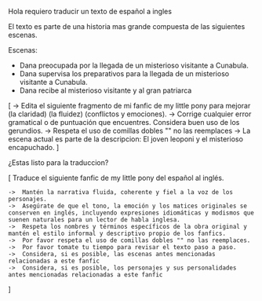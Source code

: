 Hola requiero traducir un texto de español a ingles

El texto es parte de una historia mas grande compuesta de las siguientes escenas.

Escenas:

- Dana preocupada por la llegada de un misterioso visitante a Cunabula. 
- Dana supervisa los preparativos para la llegada de un misterioso visitante a Cunabula. 
- Dana recibe al misterioso visitante y al gran patriarca

[
    -> Edita el siguiente fragmento de mi fanfic de my little pony para mejorar (la claridad) (la fluidez) (conflictos y emociones). 
    -> Corrige cualquier error gramatical o de puntuación que encuentres. Considera buen uso de los gerundios.
    -> Respeta el uso de comillas dobles "" no las reemplaces
    -> La escena actual es parte de la descripcion: El joven leoponi y el misterioso encapuchado.
]

¿Estas listo para la traduccion?

[
    Traduce el siguiente fanfic de my little pony del español al inglés.

    ->  Mantén la narrativa fluida, coherente y fiel a la voz de los personajes. 
    ->  Asegúrate de que el tono, la emoción y los matices originales se conserven en inglés, incluyendo expresiones idiomáticas y modismos que suenen naturales para un lector de habla inglesa. 
    ->  Respeta los nombres y términos específicos de la obra original y mantén el estilo informal y descriptivo propio de los fanfics.
    ->  Por favor respeta el uso de comillas dobles "" no las reemplaces.
    ->  Por favor tomate tu tiempo para revisar el texto paso a paso.
    ->  Considera, si es posible, las escenas antes mencionadas relacionadas a este fanfic
    ->  Considera, si es posible, los personajes y sus personalidades antes mencionadas relacionadas a este fanfic
]
